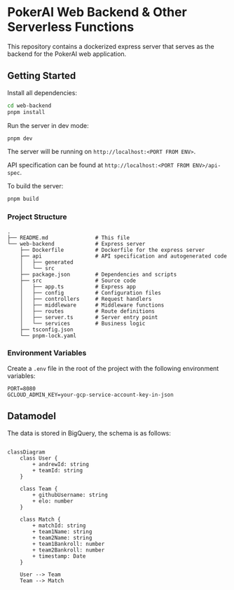 # PokerAI Web Backend & Other Serverless Functions

This repository contains a dockerized express server that serves as the backend for the PokerAI web application.


## Getting Started

Install all dependencies:

```bash
cd web-backend
pnpm install
```

Run the server in dev mode:

```bash
pnpm dev
```

The server will be running on `http://localhost:<PORT FROM ENV>`.

API specification can be found at `http://localhost:<PORT FROM ENV>/api-spec`.

To build the server:

```bash
pnpm build
```

### Project Structure

```
.
├── README.md               # This file
└── web-backend             # Express server
    ├── Dockerfile          # Dockerfile for the express server
    ├── api                 # API specification and autogenerated code
    │   ├── generated
    │   └── src
    ├── package.json        # Dependencies and scripts
    ├── src                 # Source code
    │   ├── app.ts          # Express app
    │   ├── config          # Configuration files
    │   ├── controllers     # Request handlers
    │   ├── middleware      # Middleware functions
    │   ├── routes          # Route definitions
    │   ├── server.ts       # Server entry point
    │   └── services        # Business logic
    ├── tsconfig.json
    └── pnpm-lock.yaml
```

### Environment Variables

Create a `.env` file in the root of the project with the following environment variables:

```
PORT=8080
GCLOUD_ADMIN_KEY=your-gcp-service-account-key-in-json
```

## Datamodel

The data is stored in BigQuery, the schema is as follows:

```mermaid

classDiagram
    class User {
        + andrewId: string
        + teamId: string
    }

    class Team {
        + githubUsername: string
        + elo: number
    }

    class Match {
        + matchId: string
        + team1Name: string
        + team2Name: string
        + team1Bankroll: number
        + team2Bankroll: number
        + timestamp: Date
    }

    User --> Team
    Team --> Match
```